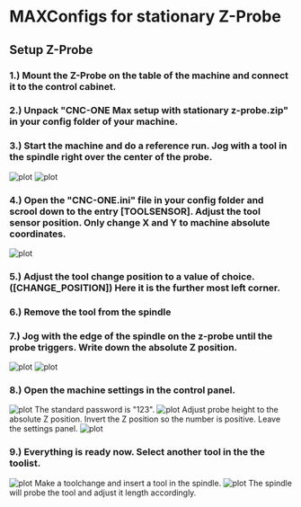 # MAXConfigs for stationary Z-Probe

## Setup Z-Probe
### 1.) Mount the Z-Probe on the table of the machine and connect it to the control cabinet.
### 2.) Unpack "CNC-ONE Max setup with stationary z-probe.zip" in your config folder of your machine.
### 3.) Start the machine and do a reference run. Jog with a tool in the spindle right over the center of the probe.
![plot](https://github.com/CNCONE/ManualPictures/blob/main/zprobe_posjog.jpg)
![plot](https://github.com/CNCONE/ManualPictures/blob/main/zprobe_jogcoord.png)
### 4.) Open the "CNC-ONE.ini" file in your config folder and scrool down to the entry [TOOLSENSOR]. Adjust the tool sensor position. Only change X and Y to machine absolute coordinates.
![plot](https://github.com/CNCONE/ManualPictures/blob/main/zprobe_ini.png)
### 5.) Adjust the tool change position to a value of choice.([CHANGE_POSITION]) Here it is the further most left corner.
### 6.) Remove the tool from the spindle
### 7.) Jog with the edge of the spindle on the z-probe until the probe triggers. Write down the absolute Z position.
![plot](https://github.com/CNCONE/ManualPictures/blob/main/zprobe_heightjog.jpg)
![plot](https://github.com/CNCONE/ManualPictures/blob/main/zprobe_jogcoord.png)
### 8.) Open the machine settings in the control panel. 
![plot](https://github.com/CNCONE/ManualPictures/blob/main/zprobe_settings.png)
The standard password is "123". 
![plot](https://github.com/CNCONE/ManualPictures/blob/main/settings_pass.png)
Adjust probe height to the absolute Z position. Invert the Z position so the number is positive. Leave the settings panel.
![plot](https://github.com/CNCONE/ManualPictures/blob/main/zprobe_probeheight.png)
### 9.) Everything is ready now. Select another tool in the the toolist. 
![plot](https://github.com/CNCONE/ManualPictures/blob/main/zprobe_toollist.png)
Make a toolchange and insert a tool in the spindle. 
![plot](https://github.com/CNCONE/ManualPictures/blob/main/zprobe_toolchange.png)
The spindle will probe the tool and adjust it length accordingly.

